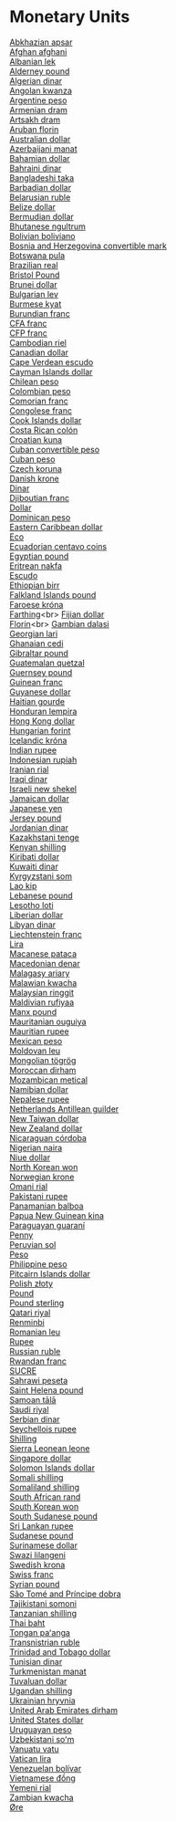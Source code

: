 # Monetary Units
[Abkhazian apsar](https://en.wikipedia.org/wiki/Abkhazian_apsar)<br>
[Afghan afghani](https://en.wikipedia.org/wiki/Afghan_afghani)<br>
[Albanian lek](https://en.wikipedia.org/wiki/Albanian_lek)<br>
[Alderney pound](https://en.wikipedia.org/wiki/Alderney_pound)<br>
[Algerian dinar](https://en.wikipedia.org/wiki/Algerian_dinar)<br>
[Angolan kwanza](https://en.wikipedia.org/wiki/Angolan_kwanza)<br>
[Argentine peso](https://en.wikipedia.org/wiki/Argentine_peso)<br>
[Armenian dram](https://en.wikipedia.org/wiki/Armenian_dram)<br>
[Artsakh dram](https://en.wikipedia.org/wiki/Artsakh_dram)<br>
[Aruban florin](https://en.wikipedia.org/wiki/Aruban_florin)<br>
[Australian dollar](https://en.wikipedia.org/wiki/Australian_dollar)<br>
[Azerbaijani manat](https://en.wikipedia.org/wiki/Azerbaijani_manat)<br>
[Bahamian dollar](https://en.wikipedia.org/wiki/Bahamian_dollar)<br>
[Bahraini dinar](https://en.wikipedia.org/wiki/Bahraini_dinar)<br>
[Bangladeshi taka](https://en.wikipedia.org/wiki/Bangladeshi_taka)<br>
[Barbadian dollar](https://en.wikipedia.org/wiki/Barbadian_dollar)<br>
[Belarusian ruble](https://en.wikipedia.org/wiki/Belarusian_ruble)<br>
[Belize dollar](https://en.wikipedia.org/wiki/Belize_dollar)<br>
[Bermudian dollar](https://en.wikipedia.org/wiki/Bermudian_dollar)<br>
[Bhutanese ngultrum](https://en.wikipedia.org/wiki/Bhutanese_ngultrum)<br>
[Bolivian boliviano](https://en.wikipedia.org/wiki/Bolivian_boliviano)<br>
[Bosnia and Herzegovina convertible mark](https://en.wikipedia.org/wiki/Bosnia_and_Herzegovina_convertible_mark)<br>
[Botswana pula](https://en.wikipedia.org/wiki/Botswana_pula)<br>
[Brazilian real](https://en.wikipedia.org/wiki/Brazilian_real)<br>
[Bristol Pound](https://en.wikipedia.org/wiki/Bristol_Pound)<br>
[Brunei dollar](https://en.wikipedia.org/wiki/Brunei_dollar)<br>
[Bulgarian lev](https://en.wikipedia.org/wiki/Bulgarian_lev)<br>
[Burmese kyat](https://en.wikipedia.org/wiki/Burmese_kyat)<br>
[Burundian franc](https://en.wikipedia.org/wiki/Burundian_franc)<br>
[CFA franc](https://en.wikipedia.org/wiki/CFA_franc)<br>
[CFP franc](https://en.wikipedia.org/wiki/CFP_franc)<br>
[Cambodian riel](https://en.wikipedia.org/wiki/Cambodian_riel)<br>
[Canadian dollar](https://en.wikipedia.org/wiki/Canadian_dollar)<br>
[Cape Verdean escudo](https://en.wikipedia.org/wiki/Cape_Verdean_escudo)<br>
[Cayman Islands dollar](https://en.wikipedia.org/wiki/Cayman_Islands_dollar)<br>
[Chilean peso](https://en.wikipedia.org/wiki/Chilean_peso)<br>
[Colombian peso](https://en.wikipedia.org/wiki/Colombian_peso)<br>
[Comorian franc](https://en.wikipedia.org/wiki/Comorian_franc)<br>
[Congolese franc](https://en.wikipedia.org/wiki/Congolese_franc)<br>
[Cook Islands dollar](https://en.wikipedia.org/wiki/Cook_Islands_dollar)<br>
[Costa Rican colón](https://en.wikipedia.org/wiki/Costa_Rican_col%C3%B3n)<br>
[Croatian kuna](https://en.wikipedia.org/wiki/Croatian_kuna)<br>
[Cuban convertible peso](https://en.wikipedia.org/wiki/Cuban_convertible_peso)<br>
[Cuban peso](https://en.wikipedia.org/wiki/Cuban_peso)<br>
[Czech koruna](https://en.wikipedia.org/wiki/Czech_koruna)<br>
[Danish krone](https://en.wikipedia.org/wiki/Danish_krone)<br>
[Dinar](https://en.wikipedia.org/wiki/Dinar)<br>
[Djiboutian franc](https://en.wikipedia.org/wiki/Djiboutian_franc)<br>
[Dollar](https://en.wikipedia.org/wiki/Dollar)<br>
[Dominican peso](https://en.wikipedia.org/wiki/Dominican_peso)<br>
[Eastern Caribbean dollar](https://en.wikipedia.org/wiki/Eastern_Caribbean_dollar)<br>
[Eco](https://en.wikipedia.org/wiki/Eco_(currency))<br>
[Ecuadorian centavo coins](https://en.wikipedia.org/wiki/Ecuadorian_centavo_coins)<br>
[Egyptian pound](https://en.wikipedia.org/wiki/Egyptian_pound)<br>
[Eritrean nakfa](https://en.wikipedia.org/wiki/Eritrean_nakfa)<br>
[Escudo](https://en.wikipedia.org/wiki/Escudo)<br>
[Ethiopian birr](https://en.wikipedia.org/wiki/Ethiopian_birr)<br>
[Falkland Islands pound](https://en.wikipedia.org/wiki/Falkland_Islands_pound)<br>
[Faroese króna](https://en.wikipedia.org/wiki/Faroese_kr%C3%B3na)<br>
[Farthing](https://en.wikipedia.org/wiki/Farthing_(British_coin))<br>
[Fijian dollar](https://en.wikipedia.org/wiki/Fijian_dollar)<br>
[Florin](https://en.wikipedia.org/wiki/Florin_(Italian_coin))<br>
[Gambian dalasi](https://en.wikipedia.org/wiki/Gambian_dalasi)<br>
[Georgian lari](https://en.wikipedia.org/wiki/Georgian_lari)<br>
[Ghanaian cedi](https://en.wikipedia.org/wiki/Ghanaian_cedi)<br>
[Gibraltar pound](https://en.wikipedia.org/wiki/Gibraltar_pound)<br>
[Guatemalan quetzal](https://en.wikipedia.org/wiki/Guatemalan_quetzal)<br>
[Guernsey pound](https://en.wikipedia.org/wiki/Guernsey_pound)<br>
[Guinean franc](https://en.wikipedia.org/wiki/Guinean_franc)<br>
[Guyanese dollar](https://en.wikipedia.org/wiki/Guyanese_dollar)<br>
[Haitian gourde](https://en.wikipedia.org/wiki/Haitian_gourde)<br>
[Honduran lempira](https://en.wikipedia.org/wiki/Honduran_lempira)<br>
[Hong Kong dollar](https://en.wikipedia.org/wiki/Hong_Kong_dollar)<br>
[Hungarian forint](https://en.wikipedia.org/wiki/Hungarian_forint)<br>
[Icelandic króna](https://en.wikipedia.org/wiki/Icelandic_kr%C3%B3na)<br>
[Indian rupee](https://en.wikipedia.org/wiki/Indian_rupee)<br>
[Indonesian rupiah](https://en.wikipedia.org/wiki/Indonesian_rupiah)<br>
[Iranian rial](https://en.wikipedia.org/wiki/Iranian_rial)<br>
[Iraqi dinar](https://en.wikipedia.org/wiki/Iraqi_dinar)<br>
[Israeli new shekel](https://en.wikipedia.org/wiki/Israeli_new_shekel)<br>
[Jamaican dollar](https://en.wikipedia.org/wiki/Jamaican_dollar)<br>
[Japanese yen](https://en.wikipedia.org/wiki/Japanese_yen)<br>
[Jersey pound](https://en.wikipedia.org/wiki/Jersey_pound)<br>
[Jordanian dinar](https://en.wikipedia.org/wiki/Jordanian_dinar)<br>
[Kazakhstani tenge](https://en.wikipedia.org/wiki/Kazakhstani_tenge)<br>
[Kenyan shilling](https://en.wikipedia.org/wiki/Kenyan_shilling)<br>
[Kiribati dollar](https://en.wikipedia.org/wiki/Kiribati_dollar)<br>
[Kuwaiti dinar](https://en.wikipedia.org/wiki/Kuwaiti_dinar)<br>
[Kyrgyzstani som](https://en.wikipedia.org/wiki/Kyrgyzstani_som)<br>
[Lao kip](https://en.wikipedia.org/wiki/Lao_kip)<br>
[Lebanese pound](https://en.wikipedia.org/wiki/Lebanese_pound)<br>
[Lesotho loti](https://en.wikipedia.org/wiki/Lesotho_loti)<br>
[Liberian dollar](https://en.wikipedia.org/wiki/Liberian_dollar)<br>
[Libyan dinar](https://en.wikipedia.org/wiki/Libyan_dinar)<br>
[Liechtenstein franc](https://en.wikipedia.org/wiki/Liechtenstein_franc)<br>
[Lira](https://en.wikipedia.org/wiki/Lira)<br>
[Macanese pataca](https://en.wikipedia.org/wiki/Macanese_pataca)<br>
[Macedonian denar](https://en.wikipedia.org/wiki/Macedonian_denar)<br>
[Malagasy ariary](https://en.wikipedia.org/wiki/Malagasy_ariary)<br>
[Malawian kwacha](https://en.wikipedia.org/wiki/Malawian_kwacha)<br>
[Malaysian ringgit](https://en.wikipedia.org/wiki/Malaysian_ringgit)<br>
[Maldivian rufiyaa](https://en.wikipedia.org/wiki/Maldivian_rufiyaa)<br>
[Manx pound](https://en.wikipedia.org/wiki/Manx_pound)<br>
[Mauritanian ouguiya](https://en.wikipedia.org/wiki/Mauritanian_ouguiya)<br>
[Mauritian rupee](https://en.wikipedia.org/wiki/Mauritian_rupee)<br>
[Mexican peso](https://en.wikipedia.org/wiki/Mexican_peso)<br>
[Moldovan leu](https://en.wikipedia.org/wiki/Moldovan_leu)<br>
[Mongolian tögrög](https://en.wikipedia.org/wiki/Mongolian_t%C3%B6gr%C3%B6g)<br>
[Moroccan dirham](https://en.wikipedia.org/wiki/Moroccan_dirham)<br>
[Mozambican metical](https://en.wikipedia.org/wiki/Mozambican_metical)<br>
[Namibian dollar](https://en.wikipedia.org/wiki/Namibian_dollar)<br>
[Nepalese rupee](https://en.wikipedia.org/wiki/Nepalese_rupee)<br>
[Netherlands Antillean guilder](https://en.wikipedia.org/wiki/Netherlands_Antillean_guilder)<br>
[New Taiwan dollar](https://en.wikipedia.org/wiki/New_Taiwan_dollar)<br>
[New Zealand dollar](https://en.wikipedia.org/wiki/New_Zealand_dollar)<br>
[Nicaraguan córdoba](https://en.wikipedia.org/wiki/Nicaraguan_c%C3%B3rdoba)<br>
[Nigerian naira](https://en.wikipedia.org/wiki/Nigerian_naira)<br>
[Niue dollar](https://en.wikipedia.org/wiki/Niue_dollar)<br>
[North Korean won](https://en.wikipedia.org/wiki/North_Korean_won)<br>
[Norwegian krone](https://en.wikipedia.org/wiki/Norwegian_krone)<br>
[Omani rial](https://en.wikipedia.org/wiki/Omani_rial)<br>
[Pakistani rupee](https://en.wikipedia.org/wiki/Pakistani_rupee)<br>
[Panamanian balboa](https://en.wikipedia.org/wiki/Panamanian_balboa)<br>
[Papua New Guinean kina](https://en.wikipedia.org/wiki/Papua_New_Guinean_kina)<br>
[Paraguayan guaraní](https://en.wikipedia.org/wiki/Paraguayan_guaran%C3%AD)<br>
[Penny](https://en.wikipedia.org/wiki/Penny)<br>
[Peruvian sol](https://en.wikipedia.org/wiki/Peruvian_sol)<br>
[Peso](https://en.wikipedia.org/wiki/Peso)<br>
[Philippine peso](https://en.wikipedia.org/wiki/Philippine_piso)<br>
[Pitcairn Islands dollar](https://en.wikipedia.org/wiki/Pitcairn_Islands_dollar)<br>
[Polish złoty](https://en.wikipedia.org/wiki/Polish_z%C5%82oty)<br>
[Pound](https://en.wikipedia.org/wiki/Pound_(currency))<br>
[Pound sterling](https://en.wikipedia.org/wiki/Pound_sterling)<br>
[Qatari riyal](https://en.wikipedia.org/wiki/Qatari_riyal)<br>
[Renminbi](https://en.wikipedia.org/wiki/Renminbi)<br>
[Romanian leu](https://en.wikipedia.org/wiki/Romanian_leu)<br>
[Rupee](https://en.wikipedia.org/wiki/Rupee)<br>
[Russian ruble](https://en.wikipedia.org/wiki/Russian_ruble)<br>
[Rwandan franc](https://en.wikipedia.org/wiki/Rwandan_franc)<br>
[SUCRE](https://en.wikipedia.org/wiki/SUCRE)<br>
[Sahrawi peseta](https://en.wikipedia.org/wiki/Sahrawi_peseta)<br>
[Saint Helena pound](https://en.wikipedia.org/wiki/Saint_Helena_pound)<br>
[Samoan tālā](https://en.wikipedia.org/wiki/Samoan_t%C4%81l%C4%81)<br>
[Saudi riyal](https://en.wikipedia.org/wiki/Saudi_riyal)<br>
[Serbian dinar](https://en.wikipedia.org/wiki/Serbian_dinar)<br>
[Seychellois rupee](https://en.wikipedia.org/wiki/Seychellois_rupee)<br>
[Shilling](https://en.wikipedia.org/wiki/Shilling)<br>
[Sierra Leonean leone](https://en.wikipedia.org/wiki/Sierra_Leonean_leone)<br>
[Singapore dollar](https://en.wikipedia.org/wiki/Singapore_dollar)<br>
[Solomon Islands dollar](https://en.wikipedia.org/wiki/Solomon_Islands_dollar)<br>
[Somali shilling](https://en.wikipedia.org/wiki/Somali_shilling)<br>
[Somaliland shilling](https://en.wikipedia.org/wiki/Somaliland_shilling)<br>
[South African rand](https://en.wikipedia.org/wiki/South_African_rand)<br>
[South Korean won](https://en.wikipedia.org/wiki/South_Korean_won)<br>
[South Sudanese pound](https://en.wikipedia.org/wiki/South_Sudanese_pound)<br>
[Sri Lankan rupee](https://en.wikipedia.org/wiki/Sri_Lankan_rupee)<br>
[Sudanese pound](https://en.wikipedia.org/wiki/Sudanese_pound)<br>
[Surinamese dollar](https://en.wikipedia.org/wiki/Surinamese_dollar)<br>
[Swazi lilangeni](https://en.wikipedia.org/wiki/Swazi_lilangeni)<br>
[Swedish krona](https://en.wikipedia.org/wiki/Swedish_krona)<br>
[Swiss franc](https://en.wikipedia.org/wiki/Swiss_franc)<br>
[Syrian pound](https://en.wikipedia.org/wiki/Syrian_pound)<br>
[São Tomé and Príncipe dobra](https://en.wikipedia.org/wiki/S%C3%A3o_Tom%C3%A9_and_Pr%C3%ADncipe_dobra)<br>
[Tajikistani somoni](https://en.wikipedia.org/wiki/Tajikistani_somoni)<br>
[Tanzanian shilling](https://en.wikipedia.org/wiki/Tanzanian_shilling)<br>
[Thai baht](https://en.wikipedia.org/wiki/Thai_baht)<br>
[Tongan paʻanga](https://en.wikipedia.org/wiki/Tongan_pa%CA%BBanga)<br>
[Transnistrian ruble](https://en.wikipedia.org/wiki/Transnistrian_ruble)<br>
[Trinidad and Tobago dollar](https://en.wikipedia.org/wiki/Trinidad_and_Tobago_dollar)<br>
[Tunisian dinar](https://en.wikipedia.org/wiki/Tunisian_dinar)<br>
[Turkmenistan manat](https://en.wikipedia.org/wiki/Turkmenistan_manat)<br>
[Tuvaluan dollar](https://en.wikipedia.org/wiki/Tuvaluan_dollar)<br>
[Ugandan shilling](https://en.wikipedia.org/wiki/Ugandan_shilling)<br>
[Ukrainian hryvnia](https://en.wikipedia.org/wiki/Ukrainian_hryvnia)<br>
[United Arab Emirates dirham](https://en.wikipedia.org/wiki/United_Arab_Emirates_dirham)<br>
[United States dollar](https://en.wikipedia.org/wiki/United_States_dollar)<br>
[Uruguayan peso](https://en.wikipedia.org/wiki/Uruguayan_peso)<br>
[Uzbekistani soʻm](https://en.wikipedia.org/wiki/Uzbekistani_so%CA%BBm)<br>
[Vanuatu vatu](https://en.wikipedia.org/wiki/Vanuatu_vatu)<br>
[Vatican lira](https://en.wikipedia.org/wiki/Vatican_lira)<br>
[Venezuelan bolívar](https://en.wikipedia.org/wiki/Venezuelan_bol%C3%ADvar)<br>
[Vietnamese đồng](https://en.wikipedia.org/wiki/Vietnamese_%C4%91%E1%BB%93ng)<br>
[Yemeni rial](https://en.wikipedia.org/wiki/Yemeni_rial)<br>
[Zambian kwacha](https://en.wikipedia.org/wiki/Zambian_kwacha)<br>
[Øre](https://en.wikipedia.org/wiki/%C3%98re)<br>
